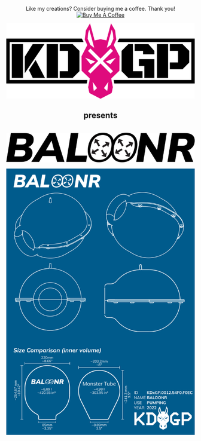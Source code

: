 <p align="center">
  Like my creations? Consider buying me a coffee. Thank you!<br>
  <a href="https://www.buymeacoffee.com/KDxGP" target="_blank">
    <img src="https://cdn.buymeacoffee.com/buttons/default-orange.png" alt="Buy Me A Coffee">
  </a>
</p>
<p align="center">
  <img src="images/KDxGP_logo.png" alt="KDxGP"><br>
  <h2 style="text-align: center;">presents</h2><br>
  <img src="images/BALOONR_logo.png" alt="BALOONR">
</p>

<p align="center">
  <img src="images/drawing.png" alt="KDxGP BALOONR"><br>
</p>

